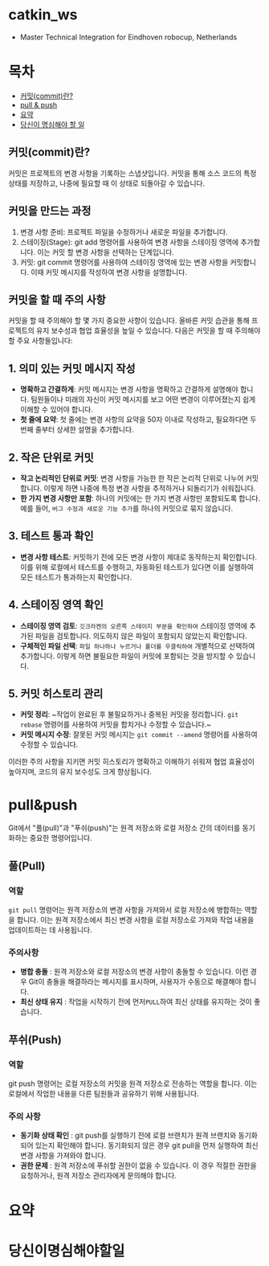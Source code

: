 # catkin_ws
- Master Technical Integration for Eindhoven robocup, Netherlands

# 목차
  - [커밋(commit)란?](#커밋(commit)란?)
  - [pull & push](#pull&push)
  - [요약](#요약)
  - [당신이 명심해야 할 일](#당신이명심해야할일)

## 커밋(commit)란?
커밋은 프로젝트의 변경 사항을 기록하는 스냅샷입니다. 커밋을 통해 소스 코드의 특정 상태를 저장하고, 나중에 필요할 때 이 상태로 되돌아갈 수 있습니다. 

## 커밋을 만드는 과정
1. 변경 사항 준비: 프로젝트 파일을 수정하거나 새로운 파일을 추가합니다.
2. 스테이징(Stage): git add 명령어를 사용하여 변경 사항을 스테이징 영역에 추가합니다. 이는 커밋 할 변경 사항을 선택하는 단계입니다.
3. 커밋: git commit 명령어를 사용하여 스테이징 영역에 있는 변경 사항을 커밋합니다. 이때 커밋 메시지를 작성하여 변경 사항을 설명합니다.

## 커밋을 할 때 주의 사항

커밋을 할 때 주의해야 할 몇 가지 중요한 사항이 있습니다. 올바른 커밋 습관을 통해 프로젝트의 유지 보수성과 협업 효율성을 높일 수 있습니다. 다음은 커밋을 할 때 주의해야 할 주요 사항들입니다:

## 1. 의미 있는 커밋 메시지 작성
- **명확하고 간결하게**: 커밋 메시지는 변경 사항을 명확하고 간결하게 설명해야 합니다. 팀원들이나 미래의 자신이 커밋 메시지를 보고 어떤 변경이 이루어졌는지 쉽게 이해할 수 있어야 합니다.
- **첫 줄에 요약**: 첫 줄에는 변경 사항의 요약을 50자 이내로 작성하고, 필요하다면 두 번째 줄부터 상세한 설명을 추가합니다.

## 2. 작은 단위로 커밋
- **작고 논리적인 단위로 커밋**: 변경 사항을 가능한 한 작은 논리적 단위로 나누어 커밋합니다. 이렇게 하면 나중에 특정 변경 사항을 추적하거나 되돌리기가 쉬워집니다.
- **한 가지 변경 사항만 포함**: 하나의 커밋에는 한 가지 변경 사항만 포함되도록 합니다. 예를 들어, `버그 수정과 새로운 기능 추가`를 하나의 커밋으로 묶지 않습니다.

## 3. 테스트 통과 확인
- **변경 사항 테스트**: 커밋하기 전에 모든 변경 사항이 제대로 동작하는지 확인합니다. 이를 위해 로컬에서 테스트를 수행하고, 자동화된 테스트가 있다면 이를 실행하여 모든 테스트가 통과하는지 확인합니다.

## 4. 스테이징 영역 확인
- **스테이징 영역 검토**: `깃크라켄의 오른쪽 스테이지 부분을 확인하여` 스테이징 영역에 추가된 파일을 검토합니다. 의도하지 않은 파일이 포함되지 않았는지 확인합니다.
- **구체적인 파일 선택**: `파일 하나하나 누르거나 폴더를 우클릭하여` 개별적으로 선택하여 추가합니다. 이렇게 하면 불필요한 파일이 커밋에 포함되는 것을 방지할 수 있습니다.

## 5. 커밋 히스토리 관리
- **커밋 정리**: ~작업이 완료된 후 불필요하거나 중복된 커밋을 정리합니다. `git rebase` 명령어를 사용하여 커밋을 합치거나 수정할 수 있습니다.~
- **커밋 메시지 수정**: 잘못된 커밋 메시지는 `git commit --amend` 명령어를 사용하여 수정할 수 있습니다.

이러한 주의 사항을 지키면 커밋 히스토리가 명확하고 이해하기 쉬워져 협업 효율성이 높아지며, 코드의 유지 보수성도 크게 향상됩니다.

# pull&push

Git에서 "풀(pull)"과 "푸쉬(push)"는 원격 저장소와 로컬 저장소 간의 데이터를 동기화하는 중요한 명령어입니다. 

## 풀(Pull)

### 역할
`git pull` 명령어는 원격 저장소의 변경 사항을 가져와서 로컬 저장소에 병합하는 역할을 합니다. 이는 원격 저장소에서 최신 변경 사항을 로컬 저장소로 가져와 작업 내용을 업데이트하는 데 사용됩니다.

### 주의사항
- **병합 충돌** : 원격 저장소와 로컬 저장소의 변경 사항이 충돌할 수 있습니다. 이런 경우 Git이 충돌을 해결하라는 메시지를 표시하며, 사용자가 수동으로 해결해야 합니다.
- **최신 상태 유지** : 작업을 시작하기 전에 먼저`PULL`하여 최신 상태를 유지하는 것이 좋습니다.

## 푸쉬(Push)
### 역할
git push 명령어는 로컬 저장소의 커밋을 원격 저장소로 전송하는 역할을 합니다. 이는 로컬에서 작업한 내용을 다른 팀원들과 공유하기 위해 사용됩니다.
### 주의 사항
- **동기화 상태 확인** : git push를 실행하기 전에 로컬 브랜치가 원격 브랜치와 동기화되어 있는지 확인해야 합니다. 동기화되지 않은 경우 git pull을 먼저 실행하여 최신 변경 사항을 가져와야 합니다.
- **권한 문제** : 원격 저장소에 푸쉬할 권한이 없을 수 있습니다. 이 경우 적절한 권한을 요청하거나, 원격 저장소 관리자에게 문의해야 합니다.


# 요약
# 당신이명심해야할일

